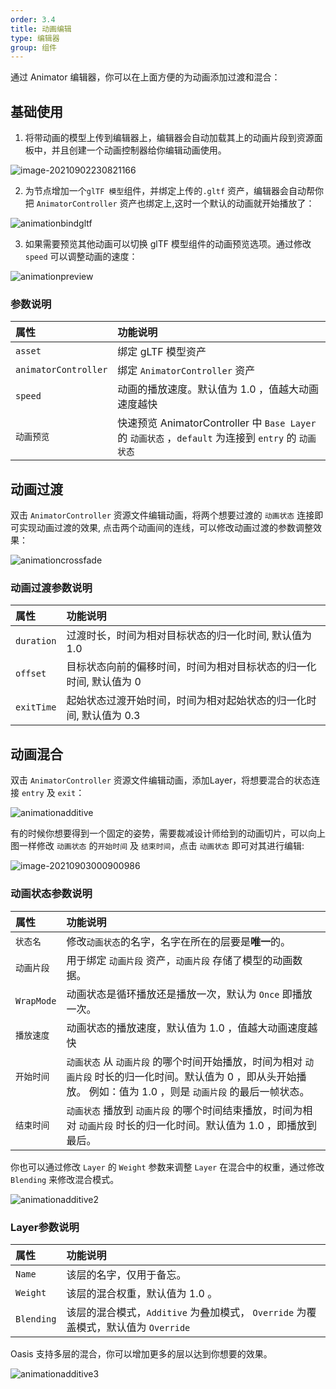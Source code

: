```yaml
---
order: 3.4
title: 动画编辑
type: 编辑器
group: 组件
---
```


通过 Animator 编辑器，你可以在上面方便的为动画添加过渡和混合：

## 基础使用

1. 将带动画的模型上传到编辑器上，编辑器会自动加载其上的动画片段到资源面板中，并且创建一个动画控制器给你编辑动画使用。

![image-20210902230821166](https://gw.alipayobjects.com/zos/OasisHub/6f28e2a1-a062-49ff-bf6e-34eff1495183/image-20210902230821166.png)


2. 为节点增加一个`glTF 模型`组件，并绑定上传的`.gltf` 资产，编辑器会自动帮你把  `AnimatorController` 资产也绑定上,这时一个默认的动画就开始播放了：
   
![animationbindgltf](https://gw.alipayobjects.com/zos/OasisHub/b338d50c-5525-4967-a5cf-1d85497e3cae/animationbindgltf.gif)

3. 如果需要预览其他动画可以切换 glTF 模型组件的动画预览选项。通过修改 `speed` 可以调整动画的速度：

![animationpreview](https://gw.alipayobjects.com/zos/OasisHub/68092020-2638-418d-8283-ef410a305038/animationpreview.gif)



### 参数说明
| 属性 | 功能说明 |
| :--- | :--- |
| `asset` | 绑定 gLTF 模型资产 |
| `animatorController` | 绑定 `AnimatorController` 资产 |
| `speed` | 动画的播放速度。默认值为 1.0 ，值越大动画速度越快 |
| `动画预览` | 快速预览 AnimatorController 中 `Base Layer` 的 `动画状态` ，`default` 为连接到 `entry` 的 `动画状态`  |


## 动画过渡
双击 `AnimatorController` 资源文件编辑动画，将两个想要过渡的 `动画状态` 连接即可实现动画过渡的效果, 点击两个动画间的连线，可以修改动画过渡的参数调整效果：

![animationcrossfade](https://gw.alipayobjects.com/zos/OasisHub/86b2dae6-8926-40ab-9cba-4b4a2e613b0d/animationcrossfade.gif)

### 动画过渡参数说明
| 属性 | 功能说明 |
| :--- | :--- |
| `duration` | 过渡时长，时间为相对目标状态的归一化时间, 默认值为 1.0 |
| `offset` | 目标状态向前的偏移时间，时间为相对目标状态的归一化时间, 默认值为 0 |
| `exitTime` | 起始状态过渡开始时间，时间为相对起始状态的归一化时间, 默认值为 0.3 |

## 动画混合
双击 `AnimatorController` 资源文件编辑动画，添加Layer，将想要混合的状态连接 `entry` 及 `exit`：

![animationadditive](https://gw.alipayobjects.com/zos/OasisHub/8b0f5252-9a23-492f-b950-d929f341aba6/animationadditive.gif)

有的时候你想要得到一个固定的姿势，需要裁减设计师给到的动画切片，可以向上图一样修改 `动画状态` 的`开始时间` 及 `结束时间`，点击 `动画状态` 即可对其进行编辑:

![image-20210903000900986](https://gw.alipayobjects.com/zos/OasisHub/8295a935-b77d-4f58-aca4-50eeecedec9f/image-20210903000900986.png)


### 动画状态参数说明
| 属性 | 功能说明 |
| :--- | :--- |
| `状态名` | 修改`动画状态`的名字，名字在所在的层要是**唯一**的。 |
| `动画片段` | 用于绑定 `动画片段` 资产，`动画片段` 存储了模型的动画数据。 |
| `WrapMode` | 动画状态是循环播放还是播放一次，默认为 `Once` 即播放一次。|
| `播放速度` | 动画状态的播放速度，默认值为 1.0 ，值越大动画速度越快 |
| `开始时间` | `动画状态` 从 `动画片段` 的哪个时间开始播放，时间为相对 `动画片段` 时长的归一化时间。默认值为 0 ，即从头开始播放。 例如：值为 1.0 ，则是 `动画片段` 的最后一帧状态。 |
| `结束时间` | `动画状态` 播放到 `动画片段` 的哪个时间结束播放，时间为相对 `动画片段` 时长的归一化时间。默认值为 1.0 ，即播放到最后。 |

你也可以通过修改 `Layer` 的 `Weight` 参数来调整 `Layer` 在混合中的权重，通过修改 `Blending` 来修改混合模式。

![animationadditive2](https://gw.alipayobjects.com/zos/OasisHub/61861cc0-fe38-476f-8ed8-820fa06824c2/animationadditive2.gif)

### Layer参数说明
| 属性 | 功能说明 |
| :--- | :--- |
| `Name` | 该层的名字，仅用于备忘。 |
| `Weight` | 该层的混合权重，默认值为 1.0 。 |
| `Blending` | 该层的混合模式，`Additive` 为叠加模式， `Override` 为覆盖模式，默认值为 `Override` |

Oasis 支持多层的混合，你可以增加更多的层以达到你想要的效果。

![animationadditive3](https://gw.alipayobjects.com/zos/OasisHub/33bf0839-590a-4708-a7de-a1a546f16e49/animationadditive3.gif)

